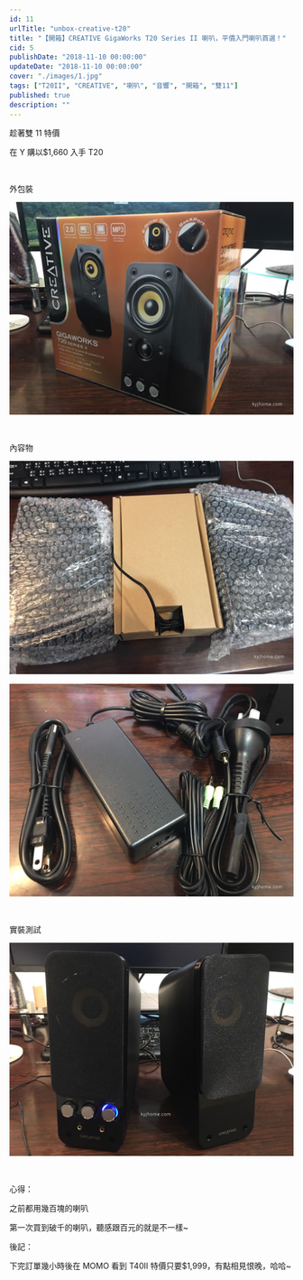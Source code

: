 ```yaml
---
id: 11
urlTitle: "unbox-creative-t20"
title: "【開箱】CREATIVE GigaWorks T20 Series II 喇叭，平價入門喇叭首選！"
cid: 5
publishDate: "2018-11-10 00:00:00"
updateDate: "2018-11-10 00:00:00"
cover: "./images/1.jpg"
tags: ["T20II", "CREATIVE", "喇叭", "音響", "開箱", "雙11"]
published: true
description: ""
---
```


趁著雙 11 特價

在 Y 購以$1,660 入手 T20

<br/>

外包裝

![外包裝](./images/1.jpg)

<br/>

內容物

![內容物](./images/2.jpg)

![內容物](./images/3.jpg)

<br/>

實裝測試

![測試](./images/4.jpg)

<br/>

心得：

之前都用幾百塊的喇叭

第一次買到破千的喇叭，聽感跟百元的就是不一樣~

後記：

下完訂單幾小時後在 MOMO 看到 T40II 特價只要$1,999，有點相見恨晚，哈哈~
